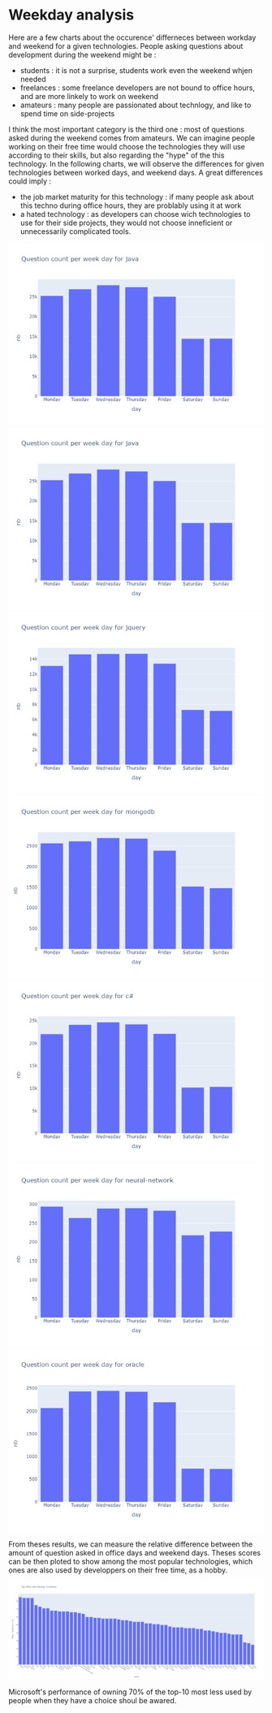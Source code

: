 # Weekday analysis

Here are a few charts about the occurence' differneces between workday and weekend for a given technologies.
People asking questions about development during the weekend might be :
- students : it is not a surprise, students work even the weekend whjen needed
- freelances : some freelance developers are not bound to office hours, and are more linkely to work on weekend
- amateurs : many people are passionated about technlogy, and like to spend time on side-projects

I think the most important category is the third one : most of questions asked during the weekend comes from amateurs. We can imagine people working on their free time would choose the technologies they will use according to their skills, but also regarding the "hype" of the this technology.
In the following charts, we will observe the differences for given technologies between worked days, and weekend days.
A great differences could imply : 
- the job market maturity for this technology : if many people ask about this techno during office hours, they are problably using it at work
- a hated technology : as developers can choose wich technologies to use for their side projects, they would not choose inneficient or unnecessarily complicated tools.

![python](../figures/weekday_java.png)
![java](../figures/weekday_java.png)
![jquery](../figures/weekday_jquery.png)
![mongodb](../figures/weekday_mongodb.png)
![c#](../figures/weekday_c%23.png)
![neural-network](../figures/weekday_neural-network.png)
![oracle](../figures/weekday_oracle.png)


From theses results, we can measure the relative difference between the amount of question asked in office days and weekend days. Theses scores can be then ploted to show among the most popular technologies, which ones are also used by developpers on their free time, as a hobby. 

![top](../figures/weekday_scores.png)

Microsoft's performance of owning 70% of the top-10 most less used by people when they have a choice shoul be awared.
